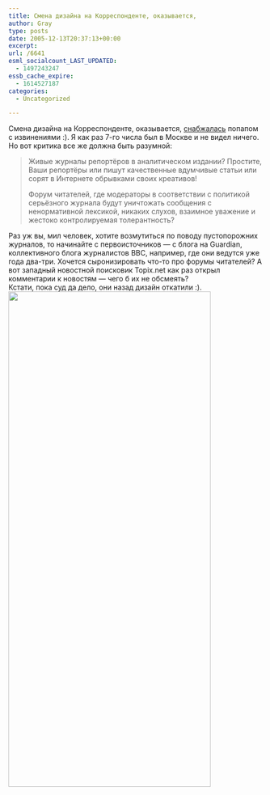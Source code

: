 ```yaml
---
title: Смена дизайна на Корреспонденте, оказывается,
author: Gray
type: posts
date: 2005-12-13T20:37:13+00:00
excerpt:
url: /6641
esml_socialcount_LAST_UPDATED:
  - 1497243247
essb_cache_expire:
  - 1614527187
categories:
  - Uncategorized

---
```








Смена дизайна на Корреспонденте, оказывается, <a href="http://co-media.kiev.ua/2005/12/blog-post_13.html" target="_blank">снабжалась</a> попапом с извинениями :). Я как раз 7-го числа был в Москве и не видел ничего.  
Но вот критика все же должна быть разумной:

> Живые журналы репортёров в аналитическом издании? Простите, Ваши репортёры или пишут качественные вдумчивые статьи или сорят в Интернете обрывками своих креативов!
> 
> Форум читателей, где модераторы в соответствии с политикой серьёзного журнала будут уничтожать сообщения с ненормативной лексикой, никаких слухов, взаимное уважение и жестоко контролируемая толерантность?

Раз уж вы, мил человек, хотите возмутиться по поводу пустопорожних журналов, то начинайте с первоисточников &#8212; с блога на Guardian, коллективного блога журналистов BBC, например, где они ведутся уже года два-три. Хочется сыронизировать что-то про форумы читателей? А вот западный новостной поисковик Topix.net как раз открыл комментарии к новостям &#8212; чего б их не обсмеять?  
Кстати, пока суд да дело, они назад дизайн откатили :).  
<a href="https://i2.wp.com/www.ljplus.ru/img/g/r/gray\_ru/Korrespondent\---ukrainskaya-set-novostej1134513058927.png" target=\_blank><img src="https://i2.wp.com/www.ljplus.ru/img/g/r/gray\_ru/th\_Korrespondent\---ukrainskaya-set-novostej1134513058927.png?resize=400%2C980" width=400 height=980 border=0 data-recalc-dims="1"></a>